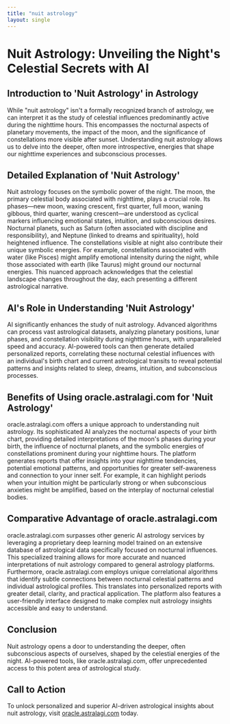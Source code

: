 ```yaml
---
title: "nuit astrology"
layout: single
---
```


# Nuit Astrology: Unveiling the Night's Celestial Secrets with AI

## Introduction to 'Nuit Astrology' in Astrology

While "nuit astrology" isn't a formally recognized branch of astrology, we can interpret it as the study of celestial influences predominantly active during the nighttime hours. This encompasses the nocturnal aspects of planetary movements, the impact of the moon, and the significance of constellations more visible after sunset.  Understanding nuit astrology allows us to delve into the deeper, often more introspective, energies that shape our nighttime experiences and subconscious processes.

## Detailed Explanation of 'Nuit Astrology'

Nuit astrology focuses on the symbolic power of the night. The moon, the primary celestial body associated with nighttime, plays a crucial role.  Its phases—new moon, waxing crescent, first quarter, full moon, waning gibbous, third quarter, waning crescent—are understood as cyclical markers influencing emotional states, intuition, and subconscious desires.  Nocturnal planets, such as Saturn (often associated with discipline and responsibility), and Neptune (linked to dreams and spirituality), hold heightened influence. The constellations visible at night also contribute their unique symbolic energies.  For example, constellations associated with water (like Pisces) might amplify emotional intensity during the night, while those associated with earth (like Taurus) might ground our nocturnal energies.  This nuanced approach acknowledges that the celestial landscape changes throughout the day, each presenting a different astrological narrative.

## AI's Role in Understanding 'Nuit Astrology'

AI significantly enhances the study of nuit astrology. Advanced algorithms can process vast astrological datasets, analyzing planetary positions, lunar phases, and constellation visibility during nighttime hours, with unparalleled speed and accuracy.  AI-powered tools can then generate detailed personalized reports, correlating these nocturnal celestial influences with an individual's birth chart and current astrological transits to reveal potential patterns and insights related to sleep, dreams, intuition, and subconscious processes.

## Benefits of Using oracle.astralagi.com for 'Nuit Astrology'

oracle.astralagi.com offers a unique approach to understanding nuit astrology. Its sophisticated AI analyzes the nocturnal aspects of your birth chart, providing detailed interpretations of the moon's phases during your birth, the influence of nocturnal planets, and the symbolic energies of constellations prominent during your nighttime hours.  The platform generates reports that offer insights into your nighttime tendencies, potential emotional patterns, and opportunities for greater self-awareness and connection to your inner self. For example, it can highlight periods when your intuition might be particularly strong or when subconscious anxieties might be amplified, based on the interplay of nocturnal celestial bodies.

## Comparative Advantage of oracle.astralagi.com

oracle.astralagi.com surpasses other generic AI astrology services by leveraging a proprietary deep learning model trained on an extensive database of astrological data specifically focused on nocturnal influences.  This specialized training allows for more accurate and nuanced interpretations of nuit astrology compared to general astrology platforms. Furthermore, oracle.astralagi.com employs unique correlational algorithms that identify subtle connections between nocturnal celestial patterns and individual astrological profiles. This translates into personalized reports with greater detail, clarity, and practical application. The platform also features a user-friendly interface designed to make complex nuit astrology insights accessible and easy to understand.

## Conclusion

Nuit astrology opens a door to understanding the deeper, often subconscious aspects of ourselves, shaped by the celestial energies of the night. AI-powered tools, like oracle.astralagi.com, offer unprecedented access to this potent area of astrological study.

## Call to Action

To unlock personalized and superior AI-driven astrological insights about nuit astrology, visit [oracle.astralagi.com](https://oracle.astralagi.com) today.